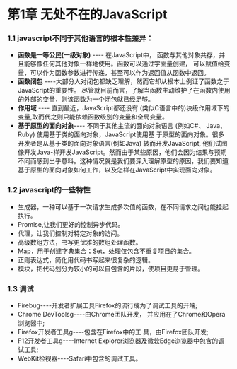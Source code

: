 # 第1章 无处不在的JavaScript

### 1.1 javascript不同于其他语言的根本性差异：

- **函数是一等公民(一级对象)** ---- 在JavaScript中， 函数与其他对象共存，并且能够像任何其他对象一样地使用。函数可以通过字面量创建， 可以赋值给变量，可以作为函数参数进行传递，甚至可以作为返回值从函数中返回。
- **函数闭包** ----大部分人对闭包都缺乏理解，然而它却从根本上例证了函数之于JavaScript的重要性。 尽管就目前而言，了解当函数主动维护了在函数内使用的外部的变量，则该函数为一个闭包就已经足够。
- **作用域** ---- 直到最近，JavaScript都还没有 (类似C语言中的)块级作用域下的变量,取而代之则只能依赖函数级别的变量和全局变量。
- **基于原型的面向对象**---- 不同于其他主流的面向对象语言 (例如C#、 Java、 Ruby) 使用基于类的面向对象，JavaScript使用基 于原型的面向对象。很多开发者是从基于类的面向对象语言(例如Java) 转而开发JavaScript, 他们试图像开发Java-样开发JavaScript。然而由于某些原因，他们会因为结果与预期不同而感到出乎意料。这种情况就是我们要深入理解原型的原因，我们要知道基于原型的面向对象如何工作，以及怎样在JavaScript中实现面向对象。

### 1.2 javascript的一些特性

- 生成器，一种可以基于一次请求生成多次值的函数，在不同请求之间也能挂起执行。
- Promise,让我们更好的控制异步代码。 
- 代理，让我们控制对特定对象的访问。
- 高级数组方法，书写更优雅的数组处理函数。
- Map，用于创建字典集合；Set，处理仅包含不重复项目的集合。
- 正则表达式，简化用代码书写起来很复杂的逻辑。
- 模块，把代码划分为较小的可以自包含的片段，使项目更易于管理。

### 1.3 调试

- Firebug----开发者扩展工具Firefox的流行成为了调试工具的开端;
- Chrome DevToolsg----由Chrome团队开发， 并应用在了Chrome和Opera浏览器中;
- Firefox开发者工具g----包含在Firefox中的工 具，由Firefox团队开发;
- F12开发者工具g----Internet Explorer浏览器及微软Edge浏览器中包含的调试工具;
- WebKit检视器----Safari中包含的调试工具。
